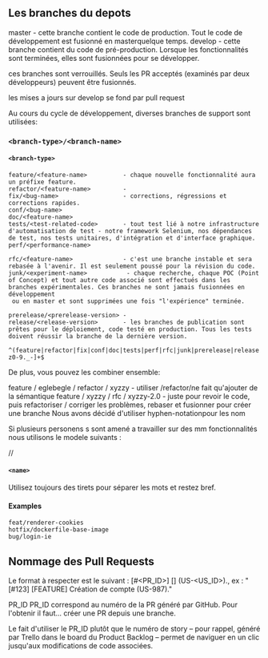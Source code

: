
## Les branches du depots

master          - cette branche contient le code de production. Tout le code de développement est fusionné en masterquelque temps.
develop         - cette branche contient du code de pré-production. Lorsque les fonctionnalités sont terminées, elles sont fusionnées pour se développer.

ces branches sont verrouillés. Seuls les PR acceptés (examinés par deux développeurs) peuvent être fusionnés.

les mises a jours sur develop se fond par pull request 

Au cours du cycle de développement, diverses branches de support sont utilisées:


### `<branch-type>/<branch-name>`

#### `<branch-type>`
```
feature/<feature-name>          - chaque nouvelle fonctionnalité aura un préfixe feature.
refactor/<feature-name>         -
fix/<bug-name>                  - corrections, régressions et corrections rapides.
conf/<bug-name> 
doc/<feature-name> 
tests/<test-related-code>       - tout test lié à notre infrastructure d'automatisation de test - notre framework Selenium, nos dépendances de test, nos tests unitaires, d'intégration et d'interface graphique.
perf/<performance-name> 

rfc/<feature-name>              - c'est une branche instable et sera rebasée à l'avenir. Il est seulement poussé pour la révision du code.
junk/<experiment-name>           - chaque recherche, chaque POC (Point of Concept) et tout autre code associé sont effectués dans les branches expérimentales. Ces branches ne sont jamais fusionnées en développement 
 ou en master et sont supprimées une fois "l'expérience" terminée.

prerelease/<prerelease-version> -
release/<release-version>       - les branches de publication sont prêtes pour le déploiement, code testé en production. Tous les tests doivent réussir la branche de la dernière version.

```

```RegEx
^(feature|refactor|fix|conf|doc|tests|perf|rfc|junk|prerelease|release||)\/[a-z0-9._-]+$
```

De plus, vous pouvez les combiner ensemble:

feature / eglebegle / refactor / xyzzy - utiliser /refactor/ne fait qu'ajouter de la sémantique
feature / xyzzy / rfc / xyzzy-2.0 - juste pour revoir le code, puis refactoriser / corriger les problèmes, rebaser et fusionner pour créer une branche
Nous avons décidé d'utiliser hyphen-notationpour les nom




Si plusieurs personens s sont amené a travailler sur des mm fonctionnalités  nous utilisons le modele suivants :


<author>/<branch-type>/<branch-name>


#### `<name>`
Utilisez toujours des tirets pour séparer les mots et restez bref.

#### Examples
```
feat/renderer-cookies
hotfix/dockerfile-base-image
bug/login-ie
```


## Nommage des Pull Requests

Le format à respecter est le suivant : [#<PR_ID>] [<TAG>] <DESCRIPTION> (US-<US_ID>)., ex : "[#123] [FEATURE] Création de compte (US-987)."

PR_ID
PR_ID correspond au numéro de la PR généré par GitHub. Pour l'obtenir il faut... créer une PR depuis une branche.

Le fait d'utiliser le PR_ID plutôt que le numéro de story – pour rappel, généré par Trello dans le board du Product Backlog – permet de naviguer en un clic jusqu'aux modifications de code associées.

